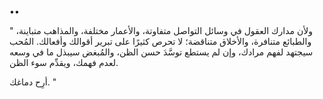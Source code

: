 ••

" ‏ولأن مدارك العقول في وسائل التواصل متفاوتة، والأعمار مختلفة، والمذاهب متباينة، والطبائع متنافرة، والأخلاق متناقضة؛ لا تحرص كثيرًا على تبرير أقوالك وأفعالك. المُحب سيجتهد لفهم مرادك، وإن لم يستطع توسَّدَ حسن الظن، والمُبغض سيبذل ما في وسعه لعدم فهمك، ويقدِّم سوء الظن.

أرِح دماغك. "